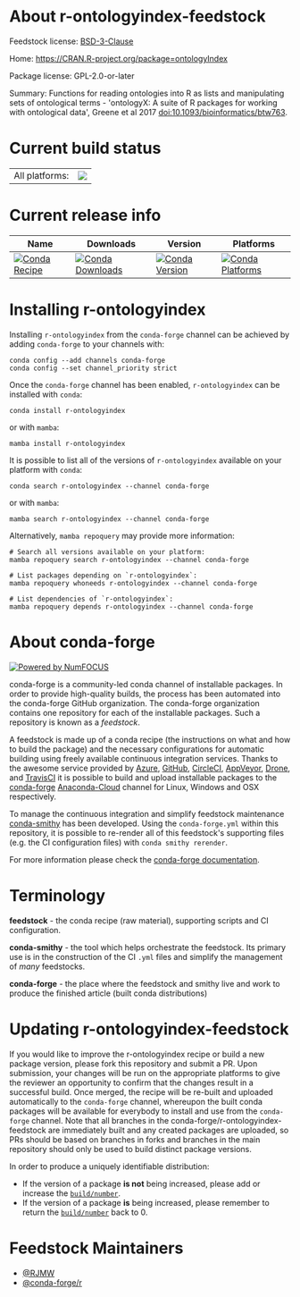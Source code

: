 About r-ontologyindex-feedstock
===============================

Feedstock license: [BSD-3-Clause](https://github.com/conda-forge/r-ontologyindex-feedstock/blob/main/LICENSE.txt)

Home: https://CRAN.R-project.org/package=ontologyIndex

Package license: GPL-2.0-or-later

Summary: Functions for reading ontologies into R as lists and manipulating sets of ontological terms - 'ontologyX: A suite of R packages for working with ontological data', Greene et al 2017 <doi:10.1093/bioinformatics/btw763>.

Current build status
====================


<table><tr><td>All platforms:</td>
    <td>
      <a href="https://dev.azure.com/conda-forge/feedstock-builds/_build/latest?definitionId=4271&branchName=main">
        <img src="https://dev.azure.com/conda-forge/feedstock-builds/_apis/build/status/r-ontologyindex-feedstock?branchName=main">
      </a>
    </td>
  </tr>
</table>

Current release info
====================

| Name | Downloads | Version | Platforms |
| --- | --- | --- | --- |
| [![Conda Recipe](https://img.shields.io/badge/recipe-r--ontologyindex-green.svg)](https://anaconda.org/conda-forge/r-ontologyindex) | [![Conda Downloads](https://img.shields.io/conda/dn/conda-forge/r-ontologyindex.svg)](https://anaconda.org/conda-forge/r-ontologyindex) | [![Conda Version](https://img.shields.io/conda/vn/conda-forge/r-ontologyindex.svg)](https://anaconda.org/conda-forge/r-ontologyindex) | [![Conda Platforms](https://img.shields.io/conda/pn/conda-forge/r-ontologyindex.svg)](https://anaconda.org/conda-forge/r-ontologyindex) |

Installing r-ontologyindex
==========================

Installing `r-ontologyindex` from the `conda-forge` channel can be achieved by adding `conda-forge` to your channels with:

```
conda config --add channels conda-forge
conda config --set channel_priority strict
```

Once the `conda-forge` channel has been enabled, `r-ontologyindex` can be installed with `conda`:

```
conda install r-ontologyindex
```

or with `mamba`:

```
mamba install r-ontologyindex
```

It is possible to list all of the versions of `r-ontologyindex` available on your platform with `conda`:

```
conda search r-ontologyindex --channel conda-forge
```

or with `mamba`:

```
mamba search r-ontologyindex --channel conda-forge
```

Alternatively, `mamba repoquery` may provide more information:

```
# Search all versions available on your platform:
mamba repoquery search r-ontologyindex --channel conda-forge

# List packages depending on `r-ontologyindex`:
mamba repoquery whoneeds r-ontologyindex --channel conda-forge

# List dependencies of `r-ontologyindex`:
mamba repoquery depends r-ontologyindex --channel conda-forge
```


About conda-forge
=================

[![Powered by
NumFOCUS](https://img.shields.io/badge/powered%20by-NumFOCUS-orange.svg?style=flat&colorA=E1523D&colorB=007D8A)](https://numfocus.org)

conda-forge is a community-led conda channel of installable packages.
In order to provide high-quality builds, the process has been automated into the
conda-forge GitHub organization. The conda-forge organization contains one repository
for each of the installable packages. Such a repository is known as a *feedstock*.

A feedstock is made up of a conda recipe (the instructions on what and how to build
the package) and the necessary configurations for automatic building using freely
available continuous integration services. Thanks to the awesome service provided by
[Azure](https://azure.microsoft.com/en-us/services/devops/), [GitHub](https://github.com/),
[CircleCI](https://circleci.com/), [AppVeyor](https://www.appveyor.com/),
[Drone](https://cloud.drone.io/welcome), and [TravisCI](https://travis-ci.com/)
it is possible to build and upload installable packages to the
[conda-forge](https://anaconda.org/conda-forge) [Anaconda-Cloud](https://anaconda.org/)
channel for Linux, Windows and OSX respectively.

To manage the continuous integration and simplify feedstock maintenance
[conda-smithy](https://github.com/conda-forge/conda-smithy) has been developed.
Using the ``conda-forge.yml`` within this repository, it is possible to re-render all of
this feedstock's supporting files (e.g. the CI configuration files) with ``conda smithy rerender``.

For more information please check the [conda-forge documentation](https://conda-forge.org/docs/).

Terminology
===========

**feedstock** - the conda recipe (raw material), supporting scripts and CI configuration.

**conda-smithy** - the tool which helps orchestrate the feedstock.
                   Its primary use is in the construction of the CI ``.yml`` files
                   and simplify the management of *many* feedstocks.

**conda-forge** - the place where the feedstock and smithy live and work to
                  produce the finished article (built conda distributions)


Updating r-ontologyindex-feedstock
==================================

If you would like to improve the r-ontologyindex recipe or build a new
package version, please fork this repository and submit a PR. Upon submission,
your changes will be run on the appropriate platforms to give the reviewer an
opportunity to confirm that the changes result in a successful build. Once
merged, the recipe will be re-built and uploaded automatically to the
`conda-forge` channel, whereupon the built conda packages will be available for
everybody to install and use from the `conda-forge` channel.
Note that all branches in the conda-forge/r-ontologyindex-feedstock are
immediately built and any created packages are uploaded, so PRs should be based
on branches in forks and branches in the main repository should only be used to
build distinct package versions.

In order to produce a uniquely identifiable distribution:
 * If the version of a package **is not** being increased, please add or increase
   the [``build/number``](https://docs.conda.io/projects/conda-build/en/latest/resources/define-metadata.html#build-number-and-string).
 * If the version of a package **is** being increased, please remember to return
   the [``build/number``](https://docs.conda.io/projects/conda-build/en/latest/resources/define-metadata.html#build-number-and-string)
   back to 0.

Feedstock Maintainers
=====================

* [@RJMW](https://github.com/RJMW/)
* [@conda-forge/r](https://github.com/conda-forge/r/)


